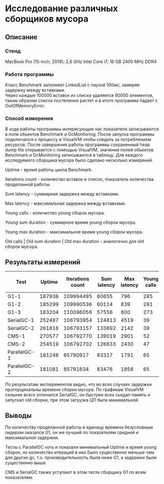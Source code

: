 # Исследование различных сборщиков мусора 
## Описание
### Стенд
MacBook Pro (15-inch, 2019);
2,6 GHz Intel Core i7;
16 GB 2400 MHz DDR4
### Работа программы 
Класс Benchmark заполняет LinkedList<Instant> с паузой 100мс, замеряя задержку между вставками.  
Через каждые 100000 вставок из списка удаляется 90000 элементов, таким образом список постепенно растет и в итоге программа падает с OutOfMemoryError.
### Способ измерения
В ходе работы программы интересующие нас показатели записываются в поля обьектов Benchmark и GcMonitoring. 
После запуска программы подключался к процессу в VisualVM чтобы следить за потреблением ресурсов. 
После завершения работы программы сохраненный heap dump file открывается с помощью VisualVM, значения полей обьектов Benchmark и GcMonitoring записываются в таблицу.
Для каждого исследуемого сборщика мусора было сделано несколько измерений.

Uptime - время работы цикла Benchmark.

Iterations count - количество вставок в список, показатель количества проделанной работы.

Sum latency - суммарная задержка между вставками.

Max latency - максимальная задержка между вставками.

Young calls - количество young сборок мусора.

Young sum duration - суммарное время young сборок мусора.

Young max duration - максимальное время young сборок мусора.

Old calls | Old sum duration | Old max duration - аналогично для old сборок мусора.

## Результаты измерений
Test | **Uptime** | **Iterations count** | **Sum latency** | **Max latency** | Young calls | Young sum duration | Young max duration | Old calls | Old sum duration | Old max duration 
--- | --- | --- | --- | --- |--- |--- |--- |--- |--- |--- 
G1-1 | 187938 | 109994495 | 60655 | 796 | 285 | 18002 | 243 | 92 | 43758 | 746
G1-2 | 185299 | 109990536 | 60114 | 839 | 281 | 16770 | 214 | 89 | 43587 | 826 
G1-3 | 183204 | 110096056 | 57556 | 800 | 273 | 17378 | 229 | 84 | 40244 | 767 
SerialGC-1 | 252487 | 106793954 | 124813 | 4519 | 39 | 1572 | 138 | 158 | 104326 | 861 
SerialGC-2 | 261816 | 106793157 | 133692 | 2142 | 39 | 1574 | 147 | 158 | 111546 | 1016 
CMS-1 | 270577 | 106792770 | 139019 | 2901 | 52 | 6572 | 284 | 135 | 137518 | 1781
CMS-2 | 254519 | 106792702 | 126633 | 2430 | 47 | 6706 | 272 | 130 | 129589 | 1770
ParallelGC-1 | 181248 | 85790917 | 83317 | 1791 | 65 | 5794 | 145 | 87 | 66013 | 1164
ParallelGC-2 | 181081 | 85791634 | 83476 | 1858 | 65 | 5778 | 128 | 87 | 65534 | 1162

По результатам экспериментов видно, что во всех случаях задержки пропорцинальны времени сборки мусора. 
По графикам VisualVM сильнее всего отличался SerialGC, он быстрее всех сьедал память и запускал old сборки, при этом загрузка ЦП была минимальной.

## Выводы
По количеству проделанной работы в единицу времени безусловным лидером оказался G1, он же лучший по показателям средней и максимальной задержки.

Тесты с ParallelGC хоть и показали минимальный Uptime и время young сборок, но количество итераций в них было существенно меньше чем для других gc,
т.о. производительность была ниже G1, а задержки были существенно выше.

CMS и SerialGC также уступают в этом тесте сборщику G1 по всем показателям.

